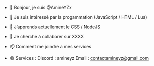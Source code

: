 - 👋 Bonjour, je suis @AmineYZx
- 👀 Je suis intéressé par la progammation (JavaScript / HTML / Lua)
- 🌱 J’apprends actuellement le CSS / NodeJS
- 💞️ Je cherche à collaborer sur XXXX
- 📫 Comment me joindre a mes services



- 😄 Services :
Discord : amineyz
Email : contactamineyz@gmail.com
